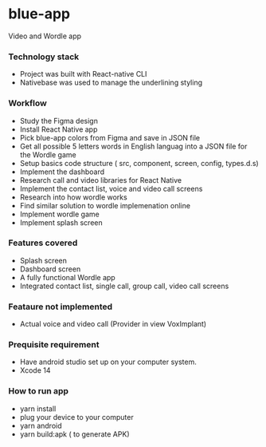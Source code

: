 # blue-app
Video and Wordle app

### Technology stack
* Project was built with  React-native CLI
* Nativebase was used to manage the underlining styling

### Workflow 
* Study the Figma design
* Install React Native app
* Pick blue-app colors from Figma and save in JSON file
* Get all possible 5 letters words in English languag into a JSON file for the Wordle game
* Setup basics code structure ( src, component, screen, config, types.d.s) 
* Implement the dashboard
* Research call and video libraries for React Native
* Implement the contact list, voice and video call screens
* Research into how wordle works
* Find similar solution to wordle implemenation online
* Implement wordle game
* Implement splash screen


### Features covered
* Splash screen
* Dashboard screen
* A fully functional Wordle app 
* Integrated contact list,  single call, group call, video call screens

### Feataure not implemented
* Actual voice and video call (Provider in view  VoxImplant)

### Prequisite requirement
* Have android studio set up on your computer system.
* Xcode 14

### How to run app
* yarn install
* plug your device to your computer
* yarn android
* yarn build:apk ( to generate APK)
